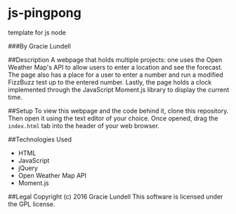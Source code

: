 # js-pingpong
template for js node

###By Gracie Lundell

##Description
A webpage that holds multiple projects: one uses the Open Weather Map's API to allow users to enter a location and see the forecast. The page also has a place for a user to enter a number and run a modified FizzBuzz test up to the entered number. Lastly, the page holds a clock implemented through the JavaScript Moment.js library to display the current time. 

##Setup
To view this webpage and the code behind it, clone this repository. Then open it using the text editor of your choice. Once opened, drag the <code>index.html</code> tab into the header of your web browser.

##Technologies Used
- HTML
- JavaScript
- jQuery
- Open Weather Map API
- Moment.js

##Legal
Copyright (c) 2016 Gracie Lundell This software is licensed under the GPL license.
